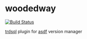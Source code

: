 # woodedway

[![Build Status](https://travis-ci.org/johnlayton/woodedway.svg?branch=master)](https://travis-ci.org/johnlayton/woodedway)

[trdsql](https://github.com/noborus/trdsql) plugin for [asdf](https://github.com/asdf-vm/asdf) version manager
